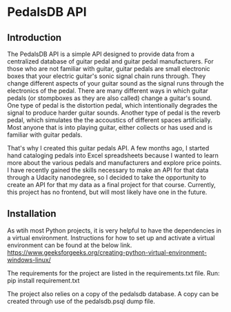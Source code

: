 # PedalsDB API

## Introduction

The PedalsDB API is a simple API designed to provide data from a centralized database of guitar pedal and guitar pedal manufacturers. For those who are not familiar with guitar, guitar pedals are small electronic boxes that your electric guitar's sonic signal chain runs through. They change different aspects of your guitar sound as the signal runs through the electronics of the pedal. There are many different ways in which guitar pedals (or stompboxes as they are also called) change a guitar's sound. One type of pedal is the distortion pedal, which intentionally degrades the signal to produce harder guitar sounds. Another type of pedal is the reverb pedal, which simulates the the accoustics of different spaces artificially. Most anyone that is into playing guitar, either collects or has used and is familiar with guitar pedals. 

That's why I created this guitar pedals API. A few months ago, I started hand cataloging pedals into Excel spreadsheets because I wanted to learn more about the various pedals and manufacturers and explore price points. I have recently gained the skills necessary to make an API for that data through a Udacity nanodegree, so I decided to take the opportunity to create an API for that my data as a final project for that course. Currently, this project has no frontend, but will most likely have one in the future.

## Installation

As wtih most Python projects, it is very helpful to have the dependencies in a virtual environment. Instructions for how to set up and activate a virtual environment can be found at the below link.
https://www.geeksforgeeks.org/creating-python-virtual-environment-windows-linux/

The requirements for the project are listed in the requirements.txt file. 
Run:
pip install requirement.txt

The project also relies on a copy of the pedalsdb database. A copy can be created through use of the pedalsdb.psql dump file. 


